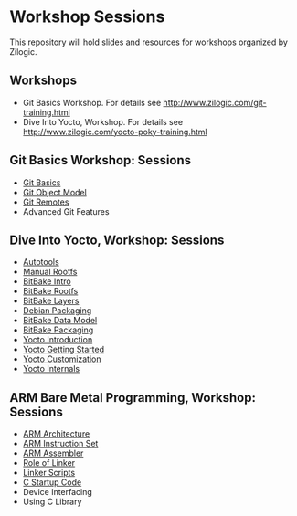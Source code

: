 # Workshop Sessions

This repository will hold slides and resources for workshops organized
by Zilogic.

## Workshops

  * Git Basics Workshop. For details see http://www.zilogic.com/git-training.html
  * Dive Into Yocto, Workshop. For details see http://www.zilogic.com/yocto-poky-training.html

## Git Basics Workshop: Sessions

  * [Git Basics](git-basics)
  * [Git Object Model](git-internals)
  * [Git Remotes](git-remotes)
  * Advanced Git Features

## Dive Into Yocto, Workshop: Sessions

  * [Autotools](autotools)
  * [Manual Rootfs](manual-rootfs)
  * [BitBake Intro](bitbake-intro)
  * [BitBake Rootfs](bitbake-rootfs)
  * [BitBake Layers](bitbake-layers)
  * [Debian Packaging](debian-packaging)
  * [BitBake Data Model](bitbake-data-model)
  * [BitBake Packaging](bitbake-packages)
  * [Yocto Introduction](yocto-intro)
  * [Yocto Getting Started](yocto-getting-started)
  * [Yocto Customization](yocto-customization)
  * [Yocto Internals](yocto-internals)

## ARM Bare Metal Programming, Workshop: Sessions

  * [ARM Architecture](arm-intro)
  * [ARM Instruction Set](arm-iset)
  * [ARM Assembler](arm-asm)
  * [Role of Linker](arm-linker)
  * [Linker Scripts](arm-lds)
  * [C Startup Code](arm-cstartup)
  * Device Interfacing
  * Using C Library